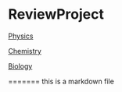 # ReviewProject

[Physics](https://mizimonyan.github.io/ReviewProject/0001_Physics)

[Chemistry](https://mizimonyan.github.io/ReviewProject/0002_Chemistry)

[Biology](https://mizimonyan.github.io/ReviewProject/0003_Biology)

=======
this is a markdown file
